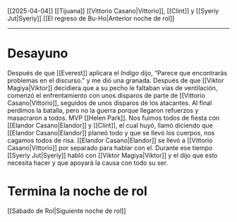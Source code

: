 [[2025-04-04]]
[[Tijuana]]
[[Vittorio Casano|Vittorio]], [[Clint]] y [[Syeriy Jut|Syeriy]]
[[El regreso de Bu-Ho|Anterior noche de rol]]

---
# Desayuno
Después de que [[Everest]] aplicara el *Indigo* dijo, “Parece que encontrarás problemas en el discurso.” y me dió una granada.
Después de que [[Viktor Magiya|Viktor]] decidiera que a su pecho le faltaban vías de ventilación, comenzó el enfrentamiento con unos disparos de parte de [[Vittorio Casano|Vittorio]], seguidos de unos disparos de los atacantes. Al final perdimos la batalla, pero no la guerra porque llegaron refuerzos y masacraron a todos. MVP [[Helen Park]].
Nos fuimos todos de fiesta con [[Elandor Casano|Elandor]] y [[Clint]], el cual huyó, llamó diciendo que [[Elandor Casano|Elandor]] planeó todo y que se llevó los cuerpos, nos cagamos todos de risa. [[Elandor Casano|Elandor]] se llevó a [[Vittorio Casano|Vittorio]] por separado para hablar con el. Durante ese tiempo [[Syeriy Jut|Syeriy]] habló con [[Viktor Magiya|Viktor]] y el dijo que esto necesita hacer y que apoyará la causa con todo su ser.
# Termina la noche de rol
[[Sábado de Rol|Siguiente noche de rol]]